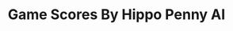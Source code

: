 ---
title: Game Scores By Hippo Penny AI
layout: scoredetail
permalink: /meta-score/street-fighter-6
header:
  teaser: /assets/images/street-fighter-6.jpg
  video:
    id: 5dgfrWteSW0
    provider: youtube
---